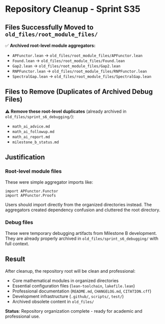 # Repository Cleanup - Sprint S35

## Files Successfully Moved to `old_files/root_module_files/`

✅ **Archived root-level module aggregators:**
- `APFunctor.lean` → `old_files/root_module_files/APFunctor.lean`
- `Found.lean` → `old_files/root_module_files/Found.lean` 
- `Gap2.lean` → `old_files/root_module_files/Gap2.lean`
- `RNPFunctor.lean` → `old_files/root_module_files/RNPFunctor.lean`
- `SpectralGap.lean` → `old_files/root_module_files/SpectralGap.lean`

## Files to Remove (Duplicates of Archived Debug Files)

⚠️ **Remove these root-level duplicates** (already archived in `old_files/sprint_s6_debugging/`):
- `math_ai_advice.md` 
- `math_ai_followup.md`
- `math_ai_report.md`
- `milestone_b_status.md`

## Justification

### **Root-level module files**
These were simple aggregator imports like:
```lean
import APFunctor.Functor
import APFunctor.Proofs
```

Users should import directly from the organized directories instead. The aggregators created dependency confusion and cluttered the root directory.

### **Debug files**
These were temporary debugging artifacts from Milestone B development. They are already properly archived in `old_files/sprint_s6_debugging/` with full context.

## Result

After cleanup, the repository root will be clean and professional:
- Core mathematical modules in organized directories  
- Essential configuration files (`lean-toolchain`, `lakefile.lean`)
- Professional documentation (`README.md`, `CHANGELOG.md`, `CITATION.cff`)
- Development infrastructure (`.github/`, `scripts/`, `test/`)
- Archived obsolete content in `old_files/`

**Status**: Repository organization complete - ready for academic and professional use.